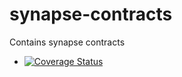 # synapse-contracts

Contains synapse contracts

- [![Coverage Status](https://coveralls.io/repos/github/synapsecns/synapse-contracts/badge.svg?branch=master)](https://coveralls.io/github/synapsecns/synapse-contracts?branch=master)
